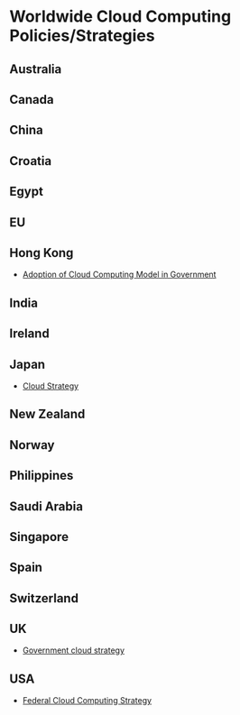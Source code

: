 # Worldwide Cloud Computing Policies/Strategies

## Australia

## Canada

## China

## Croatia

## Egypt

## EU

## Hong Kong
- [Adoption of Cloud Computing Model in Government](http://www.digital21.gov.hk/eng/D21SAC/attachments/D21SAC_paper_2-2011.pdf)

## India

## Ireland

## Japan
- [Cloud Strategy](http://www.soumu.go.jp/main_sosiki/joho_tsusin/eng/presentation/pdf/111102_1.pdf)

## New Zealand

## Norway

## Philippines

## Saudi Arabia

## Singapore

## Spain

## Switzerland

## UK
- [Government cloud strategy](https://www.gov.uk/government/publications/government-cloud-strategy)

## USA
- [Federal Cloud Computing Strategy](https://s3.amazonaws.com/sitesusa/wp-content/uploads/sites/1151/downloads/2012/09/Federal-Cloud-Computing-Strategy.pdf)